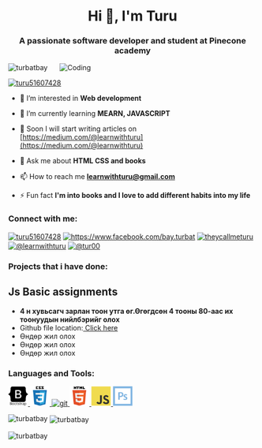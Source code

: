 <h1 align="center">Hi 👋, I'm Turu</h1>
<h3 align="center">A passionate software developer and student at Pinecone academy</h3>
<img align="right" alt="Coding" width="400" src="https://camo.githubusercontent.com/5ddf73ad3a205111cf8c686f687fc216c2946a75005718c8da5b837ad9de78c9/68747470733a2f2f7468756d62732e6766796361742e636f6d2f4576696c4e657874446576696c666973682d736d616c6c2e676966">

<p align="left"> <img src="https://komarev.com/ghpvc/?username=turbatbay&label=Profile%20views&color=0e75b6&style=flat" alt="turbatbay" /> </p>

<p align="left"> <a href="https://twitter.com/turu51607428" target="blank"><img src="https://img.shields.io/twitter/follow/turu51607428?logo=twitter&style=for-the-badge" alt="turu51607428" /></a> </p>

- 🔭 I’m interested in **Web development**

- 🌱 I’m currently learning **MEARN, JAVASCRIPT**

- 📝 Soon I will start writing articles on [https://medium.com/@learnwithturu](https://medium.com/@learnwithturu)

- 💬 Ask me about **HTML CSS and books**

- 📫 How to reach me **learnwithturu@gmail.com**

- ⚡ Fun fact **I'm into books and I love to add different habits into my life**

<h3 align="left">Connect with me:</h3>
<p align="left">
<a href="https://twitter.com/turu51607428" target="blank"><img align="center" src="https://raw.githubusercontent.com/rahuldkjain/github-profile-readme-generator/master/src/images/icons/Social/twitter.svg" alt="turu51607428" height="30" width="40" /></a>
<a href="https://fb.com/https://www.facebook.com/bay.turbat" target="blank"><img align="center" src="https://raw.githubusercontent.com/rahuldkjain/github-profile-readme-generator/master/src/images/icons/Social/facebook.svg" alt="https://www.facebook.com/bay.turbat" height="30" width="40" /></a>
<a href="https://instagram.com/theycallmeturu" target="blank"><img align="center" src="https://raw.githubusercontent.com/rahuldkjain/github-profile-readme-generator/master/src/images/icons/Social/instagram.svg" alt="theycallmeturu" height="30" width="40" /></a>
<a href="https://medium.com/@learnwithturu" target="blank"><img align="center" src="https://raw.githubusercontent.com/rahuldkjain/github-profile-readme-generator/master/src/images/icons/Social/medium.svg" alt="@learnwithturu" height="30" width="40" /></a>
<a href="https://www.leetcode.com/@tur00" target="blank"><img align="center" src="https://raw.githubusercontent.com/rahuldkjain/github-profile-readme-generator/master/src/images/icons/Social/leet-code.svg" alt="@tur00" height="30" width="40" /></a>
</p>
<h3> Projects that i have done:</h3>
<h2>Js Basic assignments</h2>
<ul>
   <li><strong>4 н хувьсагч зарлан тоон утга өг.Өгөгдсөн 4 тооны 80-аас их тоонуудын нийлбэрийг олох</strong></li>
   <li>Github file location:<a href="https://github.com/TurbatBay/leap_2022/blob/main/day-11/js/huwisagch-1.js"> Click here</a></li>
   <li>Өндөр жил олох</li>
   <li>Өндөр жил олох</li>
   <li>Өндөр жил олох</li>
</ul>

<h3 align="left">Languages and Tools:</h3>
<p align="left"> <a href="https://getbootstrap.com" target="_blank" rel="noreferrer"> <img src="https://raw.githubusercontent.com/devicons/devicon/master/icons/bootstrap/bootstrap-plain-wordmark.svg" alt="bootstrap" width="40" height="40"/> </a> <a href="https://www.w3schools.com/css/" target="_blank" rel="noreferrer"> <img src="https://raw.githubusercontent.com/devicons/devicon/master/icons/css3/css3-original-wordmark.svg" alt="css3" width="40" height="40"/> </a> <a href="https://git-scm.com/" target="_blank" rel="noreferrer"> <img src="https://www.vectorlogo.zone/logos/git-scm/git-scm-icon.svg" alt="git" width="40" height="40"/> </a> <a href="https://www.w3.org/html/" target="_blank" rel="noreferrer"> <img src="https://raw.githubusercontent.com/devicons/devicon/master/icons/html5/html5-original-wordmark.svg" alt="html5" width="40" height="40"/> </a> <a href="https://developer.mozilla.org/en-US/docs/Web/JavaScript" target="_blank" rel="noreferrer"> <img src="https://raw.githubusercontent.com/devicons/devicon/master/icons/javascript/javascript-original.svg" alt="javascript" width="40" height="40"/> </a> <a href="https://www.photoshop.com/en" target="_blank" rel="noreferrer"> <img src="https://raw.githubusercontent.com/devicons/devicon/master/icons/photoshop/photoshop-line.svg" alt="photoshop" width="40" height="40"/> </a> </p>

<p><img align="left" src="https://github-readme-stats.vercel.app/api/top-langs?username=turbatbay&show_icons=true&locale=en&layout=compact" alt="turbatbay" /></p>

<p>&nbsp;<img align="center" src="https://github-readme-stats.vercel.app/api?username=turbatbay&show_icons=true&locale=en" alt="turbatbay" /></p>

<p><img align="center" src="https://github-readme-streak-stats.herokuapp.com/?user=turbatbay&" alt="turbatbay" /></p>
